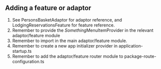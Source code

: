 ## Adding a feature or adaptor

1. See PersonsBasketAdaptor for adaptor reference, and LodgingReservationsFeature for feature reference.
2. Remember to provide the *Something*MenuItemProvider in the relevant adaptor/feature module
3. Remember to import in the main adaptor/feature module.
4. Remember to create a new app initializer provider in application-startup.ts
5. Remember to add the adaptor/feature router module to package-route-configuration.ts